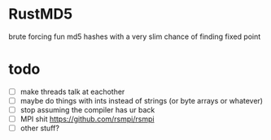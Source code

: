 # RustMD5
brute forcing fun md5 hashes with a very slim chance of finding fixed point

# todo
-[ ] make threads talk at eachother
-[ ] maybe do things with ints instead of strings (or byte arrays or whatever)
-[ ] stop assuming the compiler has ur back
-[ ] MPI shit https://github.com/rsmpi/rsmpi
-[ ] other stuff?
